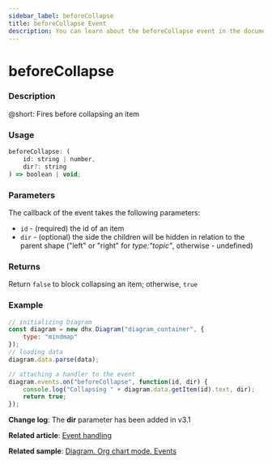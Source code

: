 ```yaml
---
sidebar_label: beforeCollapse
title: beforeCollapse Event
description: You can learn about the beforeCollapse event in the documentation of the DHTMLX JavaScript Diagram library. Browse developer guides and API reference, try out code examples and live demos, and download a free 30-day evaluation version of DHTMLX Diagram.
---
```


# beforeCollapse

### Description

@short: Fires before collapsing an item

### Usage

~~~jsx
beforeCollapse: (
    id: string | number, 
    dir?: string
) => boolean | void;
~~~

### Parameters

The callback of the event takes the following parameters:

- `id` - (required) the id of an item
- `dir` - (optional) the side the children will be hidden in relation to the parent shape ("left" or "right" for *type:"topic"*, otherwise - undefined)

### Returns

Return `false` to block collapsing an item; otherwise, `true`

### Example

~~~jsx {9-12}
// initializing Diagram
const diagram = new dhx.Diagram("diagram_container", {
    type: "mindmap"
});
// loading data
diagram.data.parse(data);

// attaching a handler to the event
diagram.events.on("beforeCollapse", function(id, dir) {
    console.log("Collapsing " + diagram.data.getItem(id).text, dir);
    return true;
});
~~~

**Change log**: The **dir** parameter has been added in v3.1

**Related article**: [Event handling](../../../guides/event_handling/)

**Related sample**: [Diagram. Org chart mode. Events](https://snippet.dhtmlx.com/l38pct7c)
